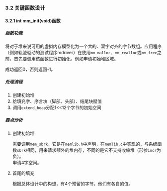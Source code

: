 ### 3.2 关键函数设计

#### 3.2.1 int mm_init(void)函数

##### 函数功能

将对于堆来说可用的虚拟内存模型化为一个大的、双字对齐的字节数组。应用程序（例如轨迹驱动的测试程序mdriver）在使用`mm_malloc`、`mm_realloc`或`mm_free`之前，首先要调用该函数进行初始化。例如申请初始堆区域。  

成功返回0，否则返回-1。

##### 处理流程

1. 创建初始堆
2. 给填充字、序言块（脚部、头部）、结尾块赋值
3. 调用`extend_heap`分配1<<12个字节的初始空间

##### 要点分析

1. 创建初始堆

    需要调用`mem_sbrk`，它是在`memlib.h`中声明，在`memlib.c`中实现的，与系统函数`sbrk`相同，用来请求额外的堆内存，不同的是它不支持收缩堆（形参`incr`为负）。  
    申请4字空间。  

2. 首尾的填充

    根据总体设计中的构想，有4个预留的字节，他们有各自的值。


